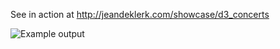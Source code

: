 See in action at http://jeandeklerk.com/showcase/d3_concerts

![Example output](http://i.imgur.com/RkaZvdw.png)

